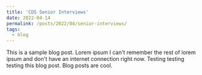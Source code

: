 ```yaml
---
title: 'CDS Senior Interviews'
date: 2022-04-14
permalink: /posts/2022/04/senior-interviews/
tags:
  - blog
---
```


This is a sample blog post. Lorem ipsum I can't remember the rest of lorem ipsum and don't have an internet connection right now. Testing testing testing this blog post. Blog posts are cool.
